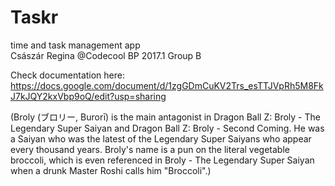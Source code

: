 #  Taskr
time and task management app   
Császár Regina @Codecool BP 2017.1 Group B

Check documentation here:  
https://docs.google.com/document/d/1zgGDmCuKV2Trs_esTTJVpRh5M8FkJ7kJQY2kxVbp9oQ/edit?usp=sharing

(Broly (ブロリー, Burorī) is the main antagonist in Dragon Ball Z: Broly - The Legendary Super Saiyan and Dragon Ball Z: Broly - Second Coming. He was a Saiyan who was the latest of the Legendary Super Saiyans who appear every thousand years. Broly's name is a pun on the literal vegetable broccoli, which is even referenced in Broly - The Legendary Super Saiyan when a drunk Master Roshi calls him "Broccoli".)
